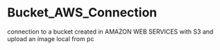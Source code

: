 # Bucket_AWS_Connection
connection to a bucket created in AMAZON WEB SERVICES with S3 and upload an image local from pc
